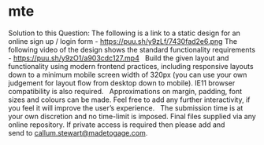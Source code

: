 # mte

Solution to this Question:
The following is a link to a static design for an online sign up / login form - https://puu.sh/y9zLf/7430fad2e6.png
The following video of the design shows the standard functionality requirements - https://puu.sh/y9zO1/a903cdc127.mp4
 
Build the given layout and functionality using modern frontend practices, including responsive layouts down to a minimum mobile screen width of 320px (you can use your own judgement for layout flow from desktop down to mobile). IE11 browser compatibility is also required.
 
Approximations on margin, padding, font sizes and colours can be made. Feel free to add any further interactivity, if you feel it will improve the user’s experience.
 
The submission time is at your own discretion and no time-limit is imposed. Final files supplied via any online repository. If private access is required then please add and send to callum.stewart@madetogage.com.
